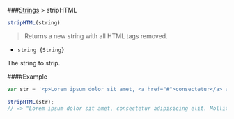 ###[Strings](../) > stripHTML

```js
stripHTML(string)
```

>Returns a new string with all HTML tags removed.

- <code>string {String}</code>

The string to strip.

####Example
```js
var str = '<p>Lorem ipsum dolor sit amet, <a href="#">consectetur</a> adipisicing elit.<br/> <span class="mollitia">Mollitia</span> quos dicta, doloremque veritatis.</p>';

stripHTML(str);
// => "Lorem ipsum dolor sit amet, consectetur adipisicing elit. Mollitia quos dicta, doloremque veritatis."
```